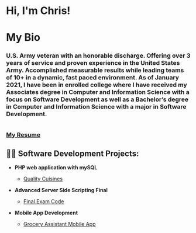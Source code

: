 <h1>Hi, I'm Chris! 
<h1>My Bio
  <br><h3>U.S. Army veteran with an honorable discharge. Offering over 3 years of service and proven experience in the United States Army. Accomplished measurable results while leading teams of 10+ in a dynamic, fast paced environment. As of January 2021, I have been in enrolled college where I have received my Associates degree in Computer and Information Science with a focus on Software Development as well as a Bachelor’s degree in Computer and Information Science with a major in Software Development. 
  
   <br>[My Resume](https://github.com/ChrisRocca33/Resume)
<h2>👨‍💻 Software Development Projects:</h2>

- <b>PHP web application with mySQL</b>
  - [Quality Cuisines](https://github.com/ChrisRocca33/QualityCuisines)

- <b>Advanced Server Side Scripting Final</b>
  - [Final Exam Code](https://github.com/ChrisRocca33/PHPFinalApp)
 
- <b>Mobile App Development</b>
  - [Grocery Assistant Mobile App](https://github.com/ChrisRocca33/GroceryAssisstant)


